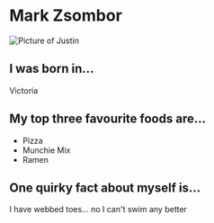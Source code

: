 # Mark Zsombor	
![Picture of Justin](https://scontent.fyvr2-1.fna.fbcdn.net/v/t1.0-9/18664399_1301799953252664_660181440320244327_n.jpg?_nc_cat=103&_nc_ht=scontent.fyvr2-1.fna&oh=5d5864d9b23d5d0fb0362fc8b1555bd6&oe=5CBBF1A8)	

 ## I was born in...	
Victoria

 ## My top three favourite foods are...	
* Pizza	
* Munchie Mix	
* Ramen

 ## One quirky fact about myself is...	
I have webbed toes... no I can't swim any better
